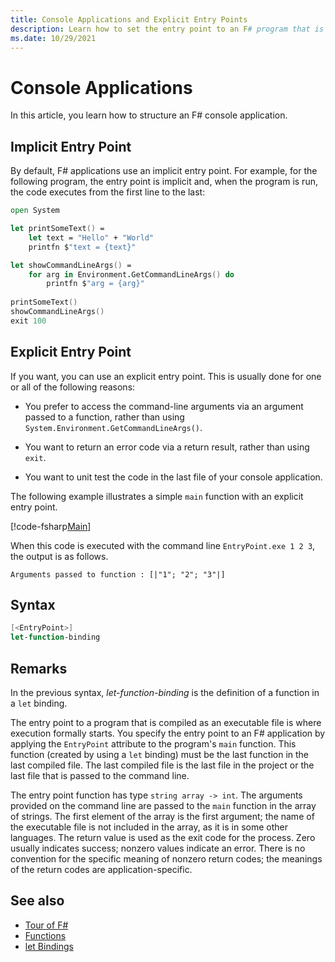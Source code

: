 ```yaml
---
title: Console Applications and Explicit Entry Points
description: Learn how to set the entry point to an F# program that is compiled as an executable file, where execution formally starts.
ms.date: 10/29/2021
---
```

# Console Applications

In this article, you learn how to structure an F# console application.

## Implicit Entry Point

By default, F# applications use an implicit entry point. For example, for the following program, the entry point is implicit and, when the program is run, the code executes from the first line to the last:

```fsharp
open System

let printSomeText() =
    let text = "Hello" + "World"
    printfn $"text = {text}"

let showCommandLineArgs() =
    for arg in Environment.GetCommandLineArgs() do
        printfn $"arg = {arg}"
    
printSomeText()
showCommandLineArgs()
exit 100
```

## Explicit Entry Point

If you want, you can use an explicit entry point. This is usually done for one or all of the following reasons:

* You prefer to access the command-line arguments via an argument passed to a function, rather than using `System.Environment.GetCommandLineArgs()`.

* You want to return an error code via a return result, rather than using `exit`.

* You want to unit test the code in the last file of your console application.

The following example illustrates a simple `main` function with an explicit entry point.

[!code-fsharp[Main](~/samples/snippets/fsharp/entry-point/snippet501.fs)]

When this code is executed with the command line `EntryPoint.exe 1 2 3`, the output is as follows.

```console
Arguments passed to function : [|"1"; "2"; "3"|]
```

## Syntax

```fsharp
[<EntryPoint>]
let-function-binding
```

## Remarks

In the previous syntax, *let-function-binding* is the definition of a function in a `let` binding.

The entry point to a program that is compiled as an executable file is where execution formally starts. You specify the entry point to an F# application by applying the `EntryPoint` attribute to the program's `main` function. This function (created by using a `let` binding) must be the last function in the last compiled file. The last compiled file is the last file in the project or the last file that is passed to the command line.

The entry point function has type `string array -> int`. The arguments provided on the command line are passed to the `main` function in the array of strings. The first element of the array is the first argument; the name of the executable file is not included in the array, as it is in some other languages. The return value is used as the exit code for the process. Zero usually indicates success; nonzero values indicate an error. There is no convention for the specific meaning of nonzero return codes; the meanings of the return codes are application-specific.

## See also

- [Tour of F#](../../tutorials/tour.md)
- [Functions](index.md)
- [let Bindings](let-bindings.md)
